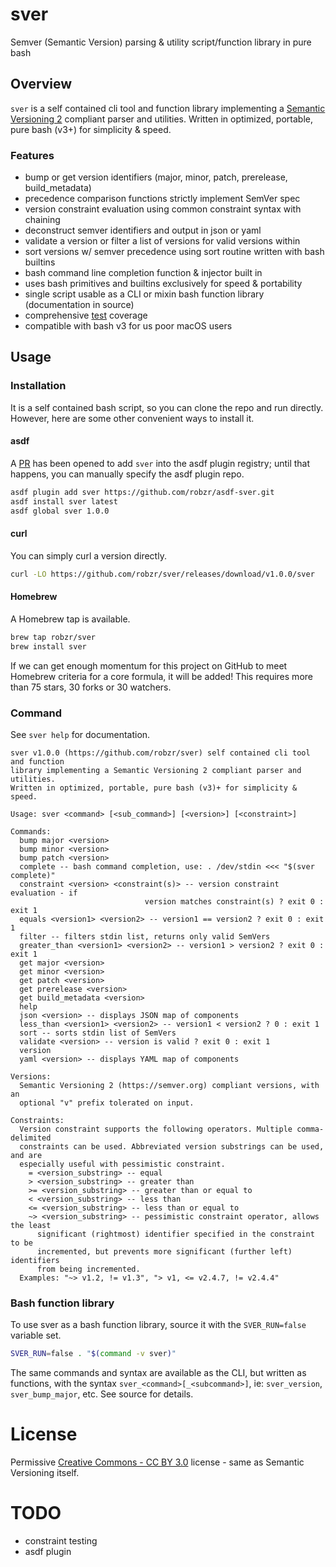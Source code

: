 # sver
Semver (Semantic Version) parsing & utility script/function library in pure bash

## Overview
`sver` is a self contained cli tool and function library implementing a [Semantic
Versioning 2](https://semver.org) compliant parser and utilities. Written in
optimized, portable, pure bash (v3+) for simplicity & speed.

### Features
- bump or get version identifiers (major, minor, patch, prerelease, build_metadata)
- precedence comparison functions strictly implement SemVer spec
- version constraint evaluation using common constraint syntax with chaining
- deconstruct semver identifiers and output in json or yaml
- validate a version or filter a list of versions for valid versions within
- sort versions w/ semver precedence using sort routine written with bash builtins
- bash command line completion function & injector built in
- uses bash primitives and builtins exclusively for speed & portability
- single script usable as a CLI or mixin bash function library (documentation in source)
- comprehensive [test](tests) coverage
- compatible with bash v3 for us poor macOS users

## Usage
### Installation
It is a self contained bash script, so you can clone the repo and run directly.
However, here are some other convenient ways to install it.

#### asdf
A [PR](https://github.com/asdf-vm/asdf-plugins/pull/965) has been opened to add `sver`
into the asdf plugin registry; until that happens, you can manually specify the asdf
plugin repo.
```bash
asdf plugin add sver https://github.com/robzr/asdf-sver.git
asdf install sver latest
asdf global sver 1.0.0
```

#### curl
You can simply curl a version directly.
```bash
curl -LO https://github.com/robzr/sver/releases/download/v1.0.0/sver
```

#### Homebrew
A Homebrew tap is available.
```bash
brew tap robzr/sver
brew install sver
```
If we can get enough momentum for this project on GitHub to meet Homebrew
criteria for a core formula, it will be added! This requires more than 75 stars,
30 forks or 30 watchers.

### Command
See `sver help` for documentation.
```text
sver v1.0.0 (https://github.com/robzr/sver) self contained cli tool and function
library implementing a Semantic Versioning 2 compliant parser and utilities.
Written in optimized, portable, pure bash (v3)+ for simplicity & speed.

Usage: sver <command> [<sub_command>] [<version>] [<constraint>]

Commands:
  bump major <version>
  bump minor <version>
  bump patch <version>
  complete -- bash command completion, use: . /dev/stdin <<< "$(sver complete)"
  constraint <version> <constraint(s)> -- version constraint evaluation - if
                              version matches constraint(s) ? exit 0 : exit 1
  equals <version1> <version2> -- version1 == version2 ? exit 0 : exit 1
  filter -- filters stdin list, returns only valid SemVers
  greater_than <version1> <version2> -- version1 > version2 ? exit 0 : exit 1
  get major <version>
  get minor <version>
  get patch <version>
  get prerelease <version>
  get build_metadata <version>
  help
  json <version> -- displays JSON map of components
  less_than <version1> <version2> -- version1 < version2 ? 0 : exit 1
  sort -- sorts stdin list of SemVers
  validate <version> -- version is valid ? exit 0 : exit 1
  version
  yaml <version> -- displays YAML map of components

Versions:
  Semantic Versioning 2 (https://semver.org) compliant versions, with an
  optional "v" prefix tolerated on input.

Constraints:
  Version constraint supports the following operators. Multiple comma-delimited
  constraints can be used. Abbreviated version substrings can be used, and are
  especially useful with pessimistic constraint.
    = <version_substring> -- equal
    > <version_substring> -- greater than
    >= <version_substring> -- greater than or equal to
    < <version_substring> -- less than
    <= <version_substring> -- less than or equal to
    ~> <version_substring> -- pessimistic constraint operator, allows the least
      significant (rightmost) identifier specified in the constraint to be
      incremented, but prevents more significant (further left) identifiers
      from being incremented.
  Examples: "~> v1.2, != v1.3", "> v1, <= v2.4.7, != v2.4.4"
```

### Bash function library
To use sver as a bash function library, source it with the `SVER_RUN=false` variable
set.
```bash
SVER_RUN=false . "$(command -v sver)"
```
The same commands and syntax are available as the CLI, but written as
functions, with the syntax `sver_<command>[_<subcommand>]`, ie: `sver_version`,
`sver_bump_major`, etc. See source for details.

# License
Permissive [Creative Commons - CC BY 3.0](https://creativecommons.org/licenses/by/3.0/)
license - same as Semantic Versioning itself.

# TODO
- constraint testing
- asdf plugin

